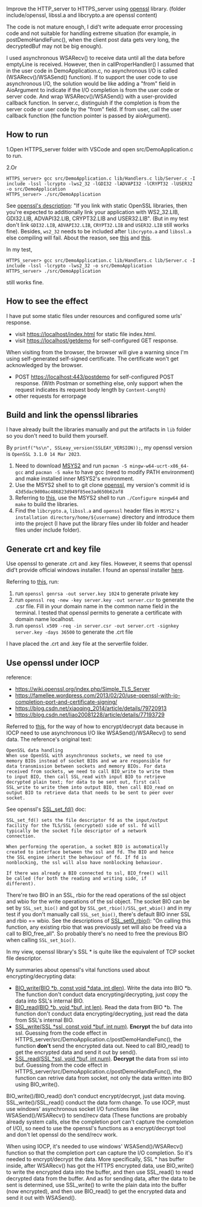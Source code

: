 Improve the HTTP_server to HTTPS_server using [openssl](https://www.openssl.org/) library. (folder include/openssl, libssl.a and libcrypto.a are openssl content)

The code is not mature enough, I did't write adequate error processing code and not suitable for handling extreme situation (for example, in postDemoHandleFunc(), when the client post data gets very long, the decryptedBuf may not be big enough).

I used asynchronous WSARecv() to receive data until all the data before emptyLine is received. However, then in callProperHandler() I assumed that in the user code in DemoApplication.c, no asynchronous I/O is called (WSARecv()/WSASend() function). If to support the user code to use asynchronous I/O, the solution would be like adding a "from" field in AioArgument to indicate if the I/O completion is from the user code or server code. And wrap WSARecv()/WSASend() with a user-provided callback function. In server.c, distinguish if the completion is from the server code or user code by the "from" field. If from user, call the user callback function (the function pointer is passed by aioArgument).

## How to run
1.Open HTTPS_server folder with VSCode and open src/DemoApplication.c to run.

2.Or
```
HTTPS_server> gcc src/DemoApplication.c lib/Handlers.c lib/Server.c -I include -lssl -lcrypto -lws2_32 -lGDI32 -lADVAPI32 -lCRYPT32 -lUSER32 -o src/DemoApplication
HTTPS_server> ./src/DemoApplication
```
See [openssl's description](https://github.com/openssl/openssl/blob/master/NOTES-WINDOWS.md#linking-native-applications): "If you link with static OpenSSL libraries, then you're expected to additionally link your application with WS2_32.LIB, GDI32.LIB, ADVAPI32.LIB, CRYPT32.LIB and USER32.LIB". (But in my test don't link `GDI32.LIB`, `ADVAPI32.LIB`, `CRYPT32.LIB` and `USER32.LIB` still works fine). Besides, `ws2_32` needs to be included after `libcrypto.a` and `libssl.a` else compiling will fail. About the reason, see [this](https://stackoverflow.com/questions/3363398/g-linking-order-dependency-when-linking-c-code-to-c-code) and [this](https://blog.csdn.net/zzd_zzd/article/details/105059952).

In my test,
```
HTTPS_server> gcc src/DemoApplication.c lib/Handlers.c lib/Server.c -I include -lssl -lcrypto -lws2_32 -o src/DemoApplication
HTTPS_server> ./src/DemoApplication
```
still works fine.

## How to see the effect

I have put some static files under resources and configured some urls' response.

* visit <https://localhost/index.html> for static file index.html.
* visit <https://localhost/getdemo> for self-configured GET response.

When visiting from the browser, the browser will give a warning since I'm using self-generated self-signed certificate. The certificate won't get acknowledged by the browser.

* POST <https://localhost:443/postdemo> for self-configured POST response. (With Postman or something else, only support when the request indicates its request body length by `Content-Length`)
* other requests for errorpage

## Build and link the openssl libraries
I have already built the libraries manually and put the artifacts in `lib` folder so you don't need to build them yourself.

By `printf("%s\n", SSLeay_version(SSLEAY_VERSION));`, my openssl version is `OpenSSL 3.1.0 14 Mar 2023`.

1. Need to download [MSYS2](https://www.msys2.org/) and run `pacman -S mingw-w64-ucrt-x86_64-gcc` and `pacman -S make` to have gcc (need to modify PATH environment) and make installed inner MSYS2's environment.
2. Use the MSYS2 shell to to git clone [openssl](https://github.com/openssl/openssl), my version's commit id is `43d5dac9d00ac486823d949f85ee3ad650b62af8`
3. Referring to [this](https://github.com/openssl/openssl/blob/master/NOTES-WINDOWS.md#native-builds-using-mingw), use the MSYS2 shell to run `./Configure mingw64` and `make` to build the libraries.
4. Find the `libcrypto.a`, `libssl.a` and `openssl` header files in `MSYS2's installation directory/home/${username}` directory and introduce them into the project (I have put the library files under lib folder and header files under include folder).

## Generate crt and key file
Use openssl to generate .crt and .key files. However, it seems that openssl did't provide official windows installer. I found an openssl installer [here](https://slproweb.com/products/Win32OpenSSL.html).

Referring to [this](https://ningyu1.github.io/site/post/51-ssl-cert/), run:

1. run `openssl genrsa -out server.key 1024` to generate private key
2. run `openssl req -new -key server.key -out server.csr` to generate the .csr file. Fill in your domain name in the common name field in the terminal. I tested that openssl permits to generate a certificate with domain name localhost.
3. run `openssl x509 -req -in server.csr -out server.crt -signkey server.key -days 36500` to generate the .crt file

I have placed the .crt and .key file at the serverfile folder.

## Use openssl under IOCP
reference:
* https://wiki.openssl.org/index.php/Simple_TLS_Server
* https://famellee.wordpress.com/2013/02/20/use-openssl-with-io-completion-port-and-certificate-signing/
* https://blog.csdn.net/xiaoqing_2014/article/details/79720913
* https://blog.csdn.net/liao20081228/article/details/77193729

Referred to [this](https://famellee.wordpress.com/2013/02/20/use-openssl-with-io-completion-port-and-certificate-signing/), for the way of how to encrypt/decrypt data because in IOCP need to use asynchronous I/O like WSASend()/WSARecv() to send data. The reference's original text:
```
OpenSSL data handling
When use OpenSSL with asynchronous sockets, we need to use 
memory BIOs instead of socket BIOs and we are responsible for 
data transmission between sockets and memory BIOs. For data 
received from sockets, we need to call BIO_write to write them 
to input BIO, then call SSL_read with input BIO to retrieve 
decrypted plain text; for data to be sent out, first call 
SSL_write to write them into output BIO, then call BIO_read on 
output BIO to retrieve data that needs to be sent to peer over 
socket.
```

See openssl's [SSL_set_fd()](https://www.openssl.org/docs/man3.0/man3/SSL_set_fd.html) doc:
```
SSL_set_fd() sets the file descriptor fd as the input/output 
facility for the TLS/SSL (encrypted) side of ssl. fd will 
typically be the socket file descriptor of a network 
connection.

When performing the operation, a socket BIO is automatically 
created to interface between the ssl and fd. The BIO and hence 
the SSL engine inherit the behaviour of fd. If fd is 
nonblocking, the ssl will also have nonblocking behaviour.

If there was already a BIO connected to ssl, BIO_free() will 
be called (for both the reading and writing side, if 
different).
```
There're two BIO in an SSL, rbio for the read operations of the ssl object and wbio for the write operations of the ssl object. The socket BIO can be set by `SSL_set_bio()` and got by `SSL_get_rbio()/SSL_get_wbio()` and in my test if you don't manually call `SSL_set_bio()`, there's default BIO inner SSL and rbio == wbio. See the descriptions of [SSL_set0_rbio()](https://www.openssl.org/docs/man3.1/man3/SSL_set_bio.html): "On calling this function, any existing rbio that was previously set will also be freed via a call to BIO_free_all". So probably there's no need to free the previous BIO when calling `SSL_set_bio()`.

In my view, openssl library's SSL * is quite like the equivalent of TCP socket file descriptor.

My summaries about openssl's vital functions used about encrypting/decrypting data:
* [BIO_write(BIO *b, const void *data, int dlen)](https://www.openssl.org/docs/man3.0/man3/BIO_write.html). Write the data into BIO *b. The function don't conduct data encrypting/decrypting, just copy the data into SSL's internal BIO.
* [BIO_read(BIO *b, void *buf, int len)](https://www.openssl.org/docs/man1.0.2/man3/BIO_read.html). Read the data from BIO *b. The function don't conduct data encrypting/decrypting, just read the data from SSL's internal BIO.
* [SSL_write(SSL *ssl, const void *buf, int num)](https://www.openssl.org/docs/man1.1.1/man3/SSL_write.html). **Encrypt** the buf data into ssl. Guessing from the code effect in HTTPS_server/src/DemoApplication.c/postDemoHandleFunc(), the function **don't** send the encrypted data out. Need to call BIO_read() to get the encrypted data and send it out by send().
* [SSL_read(SSL *ssl, void *buf, int num)](https://www.openssl.org/docs/man1.1.1/man3/SSL_read.html). **Decrypt** the data from ssl into buf. Guessing from the code effect in HTTPS_server/src/DemoApplication.c/postDemoHandleFunc(), the function can retrive data from socket, not only the data written into BIO using BIO_write().

BIO_write()/BIO_read() don't conduct encrypt/decrypt, just data moving. SSL_write()/SSL_read() conduct the data form change. To use IOCP, must use windows' asynchronous socket I/O functions like WSASend()/WSARecv() to send/recv data (These functions are probably already system calls, else the completion port can't capture the completion of I/O), so need to use the openssl's functions as a encrypt/decrypt tool and don't let openssl do the send/recv work.

When using IOCP, it's needed to use windows' WSASend()/WSARecv() function so that the completion port can capture the I/O completion. So it's needed to encrypt/decrypt the data. More specifically, SSL * has buffer inside, after WSARecv() has got the HTTPS encrypted data, use BIO_write() to write the encrypted data into the buffer, and then use SSL_read() to read decrypted data from the buffer. And as for sending data, after the data to be sent is determined, use SSL_write() to write the plain data into the buffer (now encrypted), and then use BIO_read() to get the encrypted data and send it out with WSASend().